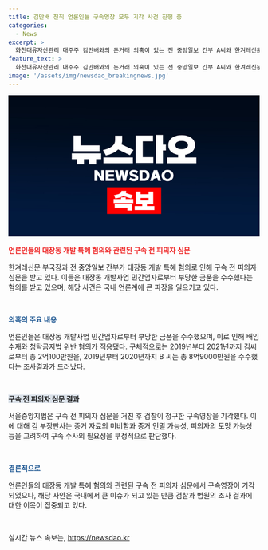 ```yaml
---
title: 김만배 전직 언론인들 구속영장 모두 기각 사건 진행 중
categories:
  - News
excerpt: >
  화천대유자산관리 대주주 김만배와의 돈거래 의혹이 있는 전 중앙일보 간부 A씨와 한겨레신문 부국장 B씨가 대장동 개발 특혜 혐의와 관련된 구속 전 피의자 심문을 받기 위해 법정으로 향하고 있다. 이들은 김씨로부터 금품을 수수한 혐의로 구속영장을 청구받았으나, 검찰의 청구가 기각되었다. A씨는 2억100만원, B씨는 8억9000만원을 수수했으며, 정황은 대장동 개발 비리 의혹이 알려지기 전에 이루어졌다. 이들은 배임수재와 청탁금지법 위반 혐의가 적용될 전망이다.
feature_text: >
  화천대유자산관리 대주주 김만배와의 돈거래 의혹이 있는 전 중앙일보 간부 A씨와 한겨레신문 부국장 B씨가 대장동 개발 특혜 혐의와 관련된 구속 전 피의자 심문을 받기 위해 법정으로 향하고 있다. 이들은 김씨로부터 금품을 수수한 혐의로 구속영장을 청구받았으나, 검찰의 청구가 기각되었다. A씨는 2억100만원, B씨는 8억9000만원을 수수했으며, 정황은 대장동 개발 비리 의혹이 알려지기 전에 이루어졌다. 이들은 배임수재와 청탁금지법 위반 혐의가 적용될 전망이다.
image: '/assets/img/newsdao_breakingnews.jpg'
---
```


<p><img src="/assets/img/newsdao_breakingnews.jpg" alt="implanttips 속보" /></p>

<p><b><span style="color: #ee2323;">언론인들의 대장동 개발 특혜 혐의와 관련된 구속 전 피의자 심문</span></b></p>

<p>한겨레신문 부국장과 전 중앙일보 간부가 대장동 개발 특혜 혐의로 인해 구속 전 피의자 심문을 받고 있다. 이들은 대장동 개발사업 민간업자로부터 부당한 금품을 수수했다는 혐의를 받고 있으며, 해당 사건은 국내 언론계에 큰 파장을 일으키고 있다.</p>

<p data-ke-size="size16">&nbsp;</p>

<p><b><span style="color: #1a5490;">의혹의 주요 내용</span></b></p>

<p>언론인들은 대장동 개발사업 민간업자로부터 부당한 금품을 수수했으며, 이로 인해 배임수재와 청탁금지법 위반 혐의가 적용됐다. 구체적으로는 2019년부터 2021년까지 김씨로부터 총 2억100만원을, 2019년부터 2020년까지 B 씨는 총 8억9000만원을 수수했다는 조사결과가 드러났다.</p>

<p data-ke-size="size16">&nbsp;</p>

<p><b><span style="background-color: #21538527;">구속 전 피의자 심문 결과</span></b></p>

<p>서울중앙지법은 구속 전 피의자 심문을 거친 후 검찰이 청구한 구속영장을 기각했다. 이에 대해 김 부장판사는 증거 자료의 미비함과 증거 인멸 가능성, 피의자의 도망 가능성 등을 고려하여 구속 수사의 필요성을 부정적으로 판단했다.</p>

<p data-ke-size="size16">&nbsp;</p>

<p><b><span style="color: #1a5490;">결론적으로</span></b></p>

<p>언론인들의 대장동 개발 특혜 혐의와 관련된 구속 전 피의자 심문에서 구속영장이 기각되었으나, 해당 사안은 국내에서 큰 이슈가 되고 있는 만큼 검찰과 법원의 조사 결과에 대한 이목이 집중되고 있다.</p>

<p data-ke-size="size16">&nbsp;</p>
실시간 뉴스 속보는, <a href="https://newsdao.kr" rel="dofollow">https://newsdao.kr</a>


